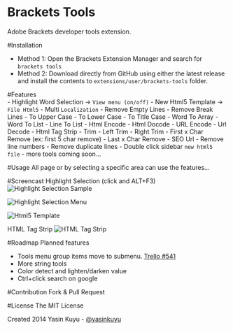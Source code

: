 Brackets Tools
==============
Adobe Brackets developer tools extension.

#Installation
* Method 1: Open the Brackets Extension Manager and search for `brackets tools`
* Method 2: Download directly from GitHub using either the latest release and install the contents to `extensions/user/brackets-tools` folder.

#Features	
	- Highlight Word Selection -> `View menu (on/off)`
	- New Html5 Template -> `File Html5`
    - Multi `Localization`
	- Remove Empty Lines
	- Remove Break Lines
	- To Upper Case
	- To Lower Case
	- To Title Case
    - Word To Array
    - Word To List
    - Line To List
	- Html Encode
	- Html Docode
	- URL Encode
	- Url Decode
    - Html Tag Strip
    - Trim 
    - Left Trim
    - Right Trim
    - First x Char Remove (ex: first 5 char remove)
    - Last x Char Remove 
    - SEO Url
	- Remove line numbers
	- Remove duplicate lines
    - Double click sidebar `new html5 file`
	- more tools coming soon...

#Usage
All page or by selecting a specific area can use the features...

#Screencast
Highlight Selection (click and ALT+F3)
![Highlight Selection Sample](http://i57.tinypic.com/2nhnkmv.gif)

![Highlight Selection Menu](http://i61.tinypic.com/243f6lh.png)

![Html5 Template](http://i62.tinypic.com/fao7du.png)

HTML Tag Strip 
![HTML Tag Strip](http://i61.tinypic.com/vecgmc.gif)

#Roadmap
Planned features
* Tools menu group items move to submenu. [Trello #541](https://trello.com/c/EwLGRkYe/541-native-submenus)
* More string tools
* Color detect and lighten/darken value
* Ctrl+click search on google

#Contribution
Fork & Pull Request

#License
The MIT License

Created 2014 Yasin Kuyu - [@yasinkuyu](http://www.twitter.com/yasinkuyu)


